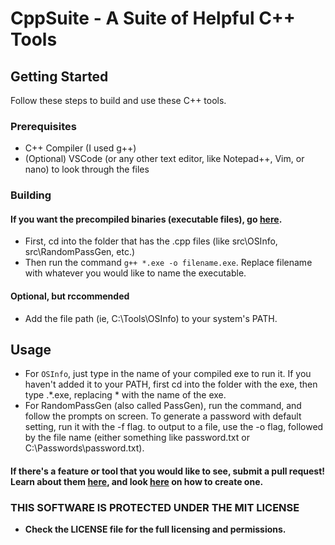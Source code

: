 # CppSuite - A Suite of Helpful C++ Tools
## Getting Started

Follow these steps to build and use these C++ tools.

### Prerequisites

- C++ Compiler (I used g++)
- (Optional) VSCode (or any other text editor, like Notepad++, Vim, or nano) to look through the files

### Building

#### If you want the precompiled binaries (executable files), go [here](https://github.com/T-Perm777/CppSuite/releases).

- First, cd into the folder that has the .cpp files (like src\OSInfo, src\RandomPassGen, etc.)
- Then run the command `g++ *.exe -o filename.exe`. Replace filename with whatever you would like to name the executable.

#### **Optional, but rccommended**

- Add the file path (ie, C:\Tools\OSInfo) to your system's PATH.

## Usage

- For `OSInfo`, just type in the name of your compiled exe to run it. If you haven't added it to your PATH, first cd into the folder with the exe, then type .\*.exe, replacing * with the name of the exe.
- For RandomPassGen (also called PassGen), run the command, and follow the prompts on screen. To generate a password with default setting, run it with the -f flag. to output to a file, use the -o flag, followed by the file name (either something like password.txt or C:\Passwords\password.txt).


#### If there's a feature or tool that you would like to see, submit a pull request! Learn about them [here](https://docs.github.com/en/pull-requests/collaborating-with-pull-requests/proposing-changes-to-your-work-with-pull-requests/about-pull-requests), and look [here](https://docs.github.com/en/pull-requests/collaborating-with-pull-requests/proposing-changes-to-your-work-with-pull-requests/creating-a-pull-request) on how to create one.


### THIS SOFTWARE IS PROTECTED UNDER THE MIT LICENSE

- **Check the LICENSE file for the full licensing and permissions.**